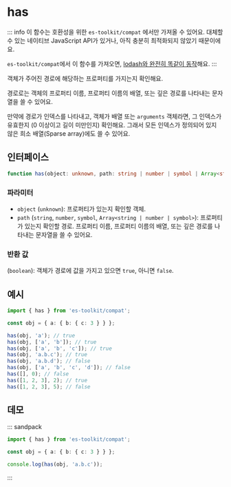 # has

::: info
이 함수는 호환성을 위한 `es-toolkit/compat` 에서만 가져올 수 있어요. 대체할 수 있는 네이티브 JavaScript API가 있거나, 아직 충분히 최적화되지 않았기 때문이에요.

`es-toolkit/compat`에서 이 함수를 가져오면, [lodash와 완전히 똑같이 동작](../../../compatibility.md)해요.
:::

객체가 주어진 경로에 해당하는 프로퍼티를 가지는지 확인해요.

경로로는 객체의 프로퍼티 이름, 프로퍼티 이름의 배열, 또는 깊은 경로를 나타내는 문자열을 쓸 수 있어요.

만약에 경로가 인덱스를 나타내고, 객체가 배열 또는 `arguments` 객체라면, 그 인덱스가 유효한지 (0 이상이고 길이 미만인지) 확인해요. 그래서 모든 인덱스가 정의되어 있지 않은 희소 배열(Sparse array)에도 쓸 수 있어요.

## 인터페이스

```typescript
function has(object: unknown, path: string | number | symbol | Array<string | number | symbol>): boolean;
```

### 파라미터

- `object` (`unknown`): 프로퍼티가 있는지 확인할 객체.
- `path` (`string`, `number`, `symbol`, `Array<string | number | symbol>`): 프로퍼티가 있는지 확인할 경로. 프로퍼티 이름, 프로퍼티 이름의 배열, 또는 깊은 경로를 나타내는 문자열을 쓸 수 있어요.

### 반환 값

(`boolean`): 객체가 경로에 값을 가지고 있으면 `true`, 아니면 `false`.

## 예시

```typescript
import { has } from 'es-toolkit/compat';

const obj = { a: { b: { c: 3 } } };

has(obj, 'a'); // true
has(obj, ['a', 'b']); // true
has(obj, ['a', 'b', 'c']); // true
has(obj, 'a.b.c'); // true
has(obj, 'a.b.d'); // false
has(obj, ['a', 'b', 'c', 'd']); // false
has([], 0); // false
has([1, 2, 3], 2); // true
has([1, 2, 3], 5); // false
```

## 데모

::: sandpack

```ts index.ts
import { has } from 'es-toolkit/compat';

const obj = { a: { b: { c: 3 } } };

console.log(has(obj, 'a.b.c'));
```

:::
